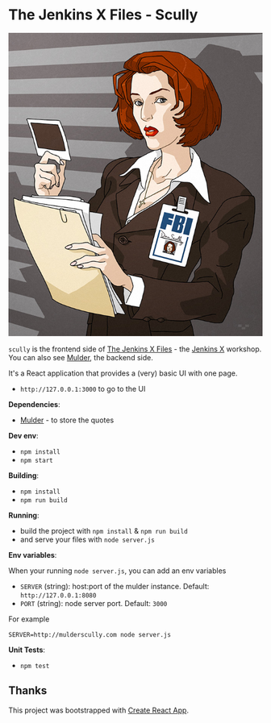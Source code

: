 # The Jenkins X Files - Scully

<div style="text-align:center"><img src ="doc/dana_scully.jpg" /></div>

`scully` is the frontend side of [The Jenkins X Files](https://the-jenkins-x-files.github.io/) - the [Jenkins X](https://jenkins-x.io/) workshop. You can also see [Mulder](https://github.com/the-jenkins-x-files/mulder), the backend side.

It's a React application that provides a (very) basic UI with one page.

- `http://127.0.0.1:3000` to go to the UI

**Dependencies**:

- [Mulder](https://github.com/the-jenkins-x-files/mulder) - to store the quotes

**Dev env**:

- `npm install`
- `npm start`

**Building**:

- `npm install`
- `npm run build`

**Running**:

- build the project with `npm install` & `npm run build`
- and serve your files with `node server.js`

**Env variables**:

When your running `node server.js`, you can add an env variables

- `SERVER` (string): host:port of the mulder instance. Default: `http://127.0.0.1:8080`
- `PORT` (string): node server port. Default: `3000`

For example

```
SERVER=http://mulderscully.com node server.js
```

**Unit Tests**:

- `npm test`

## Thanks

This project was bootstrapped with [Create React App](https://github.com/facebook/create-react-app).